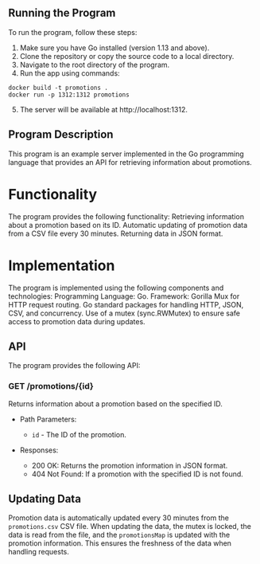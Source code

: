 ## Running the Program
To run the program, follow these steps:
1. Make sure you have Go installed (version 1.13 and above).
2. Clone the repository or copy the source code to a local directory.
3. Navigate to the root directory of the program.
4. Run the app using commands:
```shell
docker build -t promotions .
docker run -p 1312:1312 promotions
```
5. The server will be available at http://localhost:1312.

## Program Description
This program is an example server implemented in the Go programming language that provides an API for retrieving information about promotions.

# Functionality
The program provides the following functionality:
Retrieving information about a promotion based on its ID.
Automatic updating of promotion data from a CSV file every 30 minutes.
Returning data in JSON format.

# Implementation
The program is implemented using the following components and technologies:
Programming Language: Go.
Framework: Gorilla Mux for HTTP request routing.
Go standard packages for handling HTTP, JSON, CSV, and concurrency.
Use of a mutex (sync.RWMutex) to ensure safe access to promotion data during updates.

## API

The program provides the following API:

### GET /promotions/{id}

Returns information about a promotion based on the specified ID.

- Path Parameters:
  - `id` - The ID of the promotion.

- Responses:
  - 200 OK: Returns the promotion information in JSON format.
  - 404 Not Found: If a promotion with the specified ID is not found.

## Updating Data

Promotion data is automatically updated every 30 minutes from the `promotions.csv` CSV file. When updating the data, the mutex is locked, the data is read from the file, and the `promotionsMap` is updated with the promotion information. This ensures the freshness of the data when handling requests.


